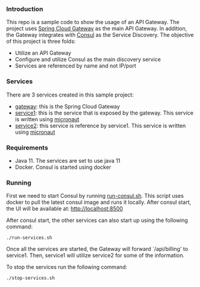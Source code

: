 ### Introduction
This repo is a sample code to show the usage of an API Gateway. The project uses
[Spring Cloud Gateway](https://cloud.spring.io/spring-cloud-gateway/reference/html/) 
as the main API Gateway. In addition, the Gateway integrates
with [Consul](https://www.consul.io/) as the Service Discovery.
The objective of this project is three folds:
- Utilize an API Gateway
- Configure and utilize Consul as the main discovery service
- Services are referenced by name and not IP/port

### Services
There are 3 services created in this sample project:
- [gateway](/gateway): this is the Spring Cloud Gateway
- [service1](/service1): this is the service that is exposed by the gateway. This 
service is written using [micronaut](https://micronaut.io)
- [service2](/service2): this service is reference by service1. This 
service is written using [micronaut](https://micronaut.io)

### Requirements
- Java 11. The services are set to use java 11
- Docker. Consul is started using docker

### Running
First we need to start Consul by running [run-consul.sh](run-consul.sh). This script
uses docker to pull the latest consul image and runs it locally. After consul start,
the UI will be available at: [http://localhost:8500](http://localhost:8500)

After consul start, the other services can also start up using the following command:
```
./run-services.sh
```
Once all the services are started, the Gateway will forward `/api/billing' to service1. 
Then, service1 will utilize service2 for some of the information.

To stop the services run the following command:
```
./stop-services.sh
```